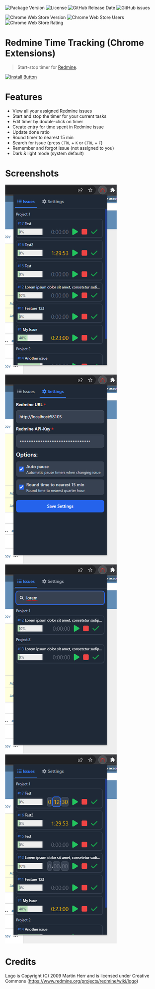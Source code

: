 ![Package Version](https://img.shields.io/github/package-json/v/CrawlerCode/redmine-time-tracking)
![License](https://img.shields.io/github/license/CrawlerCode/redmine-time-tracking)
![GitHub Release Date](https://img.shields.io/github/release-date/CrawlerCode/redmine-time-tracking?logo=github)
![GitHub issues](https://img.shields.io/github/issues/CrawlerCode/redmine-time-tracking)

![Chrome Web Store Version](https://img.shields.io/chrome-web-store/v/ldcanhhkffokndenejhafhlkapflgcjg?logo=google-chrome)
![Chrome Web Store Users](https://img.shields.io/chrome-web-store/users/ldcanhhkffokndenejhafhlkapflgcjg)
![Chrome Web Store Rating](https://img.shields.io/chrome-web-store/stars/ldcanhhkffokndenejhafhlkapflgcjg)

# Redmine Time Tracking (Chrome Extensions)

> Start-stop timer for [Redmine](https://www.redmine.org/).

[![Install Button]][Install Link]

[Install Button]: https://img.shields.io/badge/Install-71b500?style=for-the-badge&logoColor=white&logo=DocuSign
[Install Link]: https://chrome.google.com/webstore/detail/redmine-time-tracking/ldcanhhkffokndenejhafhlkapflgcjg "Open in chrome web store"

# Features

- View all your assigned Redmine issues
- Start and stop the timer for your current tasks
- Edit timer by double-click on timer
- Create entry for time spent in Redmine issue
- Update done ratio
- Round timer to nearest 15 min
- Search for issue (press `CTRL` + `K` or `CTRL` + `F`)
- Remember and forgot issue (not assigned to you)
- Dark & light mode (system default)

# Screenshots

![issues](screenshots/issues-dark.png)
![settings](screenshots/settings-dark.png)
![issues-search](screenshots/issues-search-dark.png)
![issues-edit](screenshots/issues-edit-dark.png)

# Credits

Logo is Copyright (C) 2009 Martin Herr and is licensed under Creative Commons (https://www.redmine.org/projects/redmine/wiki/logo)
